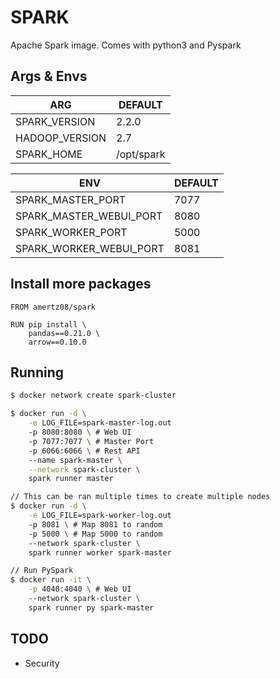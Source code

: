 # SPARK

Apache Spark image. Comes with python3 and Pyspark

## Args & Envs

| ARG | DEFAULT |
|-|-|
| SPARK_VERSION | 2.2.0 |
| HADOOP_VERSION | 2.7 |
| SPARK_HOME | /opt/spark |

| ENV | DEFAULT |
|-|-|
| SPARK_MASTER_PORT | 7077 |
| SPARK_MASTER_WEBUI_PORT | 8080 |
| SPARK_WORKER_PORT | 5000 |
| SPARK_WORKER_WEBUI_PORT | 8081 |

## Install more packages

```Dockefile
FROM amertz08/spark

RUN pip install \
    pandas==0.21.0 \
    arrow==0.10.0
```

## Running

```bash
$ docker network create spark-cluster

$ docker run -d \
    -e LOG_FILE=spark-master-log.out
    -p 8080:8080 \ # Web UI
    -p 7077:7077 \ # Master Port
    -p 6066:6066 \ # Rest API
    --name spark-master \
    --network spark-cluster \
    spark runner master

// This can be ran multiple times to create multiple nodes
$ docker run -d \
    -e LOG_FILE=spark-worker-log.out
    -p 8081 \ # Map 8081 to random
    -p 5000 \ # Map 5000 to random
    --network spark-cluster \
    spark runner worker spark-master

// Run PySpark
$ docker run -it \
    -p 4040:4040 \ # Web UI
    --network spark-cluster \
    spark runner py spark-master
```

## TODO
- Security

